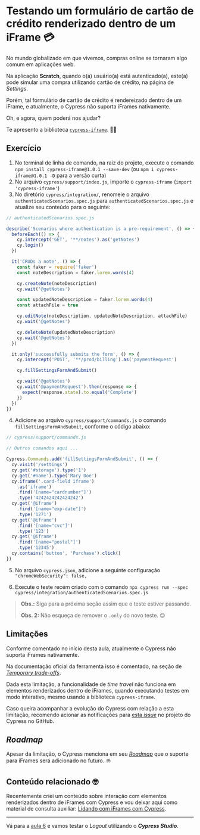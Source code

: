 # Testando um formulário de cartão de crédito renderizado dentro de um iFrame 💳

No mundo globalizado em que vivemos, compras online se tornaram algo comum em aplicações web.

Na aplicação **Scratch**, quando o(a) usuário(a) está autenticado(a), este(a) pode simular uma compra utilizando cartão de crédito, na página de _Settings_.

Porém, tal formulário de cartão de crédito é rendereizado dentro de um iFrame, e atualmente, o Cypress não suporta iFrames nativamente.

Oh, e agora, quem poderá nos ajudar?

Te apresento a biblioteca [`cypress-iframe`](https://www.npmjs.com/package/cypress-iframe). 🦸🏼

## Exercício

1. No terminal de linha de comando, na raiz do projeto, execute o comando `npm install cypress-iframe@1.0.1 --save-dev` (ou `npm i cypress-iframe@1.0.1 -D` para a versão curta)
2. No arquivo `cypress/support/index.js`, importe o `cypress-iframe` (`import 'cypress-iframe'`)
3. No diretório `cypress/integration/`, renomeie o arquivo `authenticatedScenarios.spec.js` para `authenticatedScenarios.spec.js` e atualize seu conteúdo para o seguinte:

```js
// authenticatedScenarios.spec.js

describe('Scenarios where authentication is a pre-requirement', () => {
  beforeEach(() => {
    cy.intercept('GET', '**/notes').as('getNotes')
    cy.login()
  })

  it('CRUDs a note', () => {
    const faker = require('faker')
    const noteDescription = faker.lorem.words(4)

    cy.createNote(noteDescription)
    cy.wait('@getNotes')

    const updatedNoteDescription = faker.lorem.words(4)
    const attachFile = true

    cy.editNote(noteDescription, updatedNoteDescription, attachFile)
    cy.wait('@getNotes')

    cy.deleteNote(updatedNoteDescription)
    cy.wait('@getNotes')
  })

  it.only('successfully submits the form', () => {
    cy.intercept('POST', '**/prod/billing').as('paymentRequest')

    cy.fillSettingsFormAndSubmit()

    cy.wait('@getNotes')
    cy.wait('@paymentRequest').then(response => {
      expect(response.state).to.equal('Complete')
    })
  })
})
```

4. Adicione ao arquivo `cypress/support/commands.js` o comando `fillSettingsFormAndSubmit`, conforme o código abaixo:

```js
// cypress/support/commands.js

// Outros comandos aqui ...

Cypress.Commands.add('fillSettingsFormAndSubmit', () => {
  cy.visit('/settings')
  cy.get('#storage').type('1')
  cy.get('#name').type('Mary Doe')
  cy.iframe('.card-field iframe')
    .as('iframe')
    .find('[name="cardnumber"]')
    .type('4242424242424242')
  cy.get('@iframe')
    .find('[name="exp-date"]')
    .type('1271')
  cy.get('@iframe')
    .find('[name="cvc"]')
    .type('123')
  cy.get('@iframe')
    .find('[name="postal"]')
    .type('12345')
  cy.contains('button', 'Purchase').click()
})
```

5. No arquivo `cypress.json`, adicione a seguinte configuração `"chromeWebSecurity": false,`

6. Execute o teste recém criado com o comando `npx cypress run --spec cypress/integration/authenticatedScenarios.spec.js`

> **Obs.:** Siga para a próxima seção assim que o teste estiver passando.
>
> **Obs. 2:** Não esqueça de remover o `.only` do novo teste. 😉

## Limitações

Conforme comentado no início desta aula, atualmente o Cypress não suporta iFrames nativamente.

Na documentação oficial da ferramenta isso é comentado, na seção de [_Temporary trade-offs_](https://docs.cypress.io/guides/references/trade-offs#Temporary-trade-offs).

Dada esta limitação, a funcionalidade de _time travel_ não funciona em elementos renderizados dentro de iFrames, quando executando testes em modo interativo, mesmo usando a biblioteca `cypress-iframe`.

Caso queira acompanhar a evolução do Cypress com relação a esta limitação, recomendo acionar as notificações para [esta _issue_](https://github.com/cypress-io/cypress/issues/136) no projeto do Cypress no GitHub.

## _Roadmap_

Apesar da limitação, o Cypress menciona em seu [_Roadmap_](https://docs.cypress.io/guides/references/roadmap) que o suporte para iFrames será adicionado no futuro. 🪅

## Conteúdo relacionado 🤓

Recentemente criei um conteúdo sobre interação com elementos renderizados dentro de iFrames com Cypress e vou deixar aqui como material de consulta auxiliar: [Lidando com iFrames com Cypress](https://youtu.be/sjiLhjPxYvs).

___

Vá para a [aula 6](./6.md) e vamos testar o _Logout_ utilizando o **_Cypress Studio_**.
